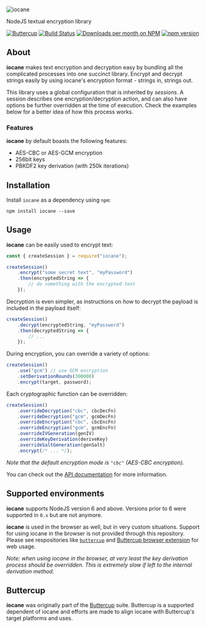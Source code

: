 ![iocane](https://raw.githubusercontent.com/perry-mitchell/iocane/master/iocane_header.jpg)

NodeJS textual encryption library

[![Buttercup](https://cdn.rawgit.com/buttercup-pw/buttercup-assets/6582a033/badge/buttercup-slim.svg)](https://buttercup.pw) [![Build Status](https://travis-ci.org/perry-mitchell/iocane.svg?branch=master)](https://travis-ci.org/perry-mitchell/iocane) [![Downloads per month on NPM](https://img.shields.io/npm/dm/iocane.svg?maxAge=2592000)](https://www.npmjs.com/package/iocane/) [![npm version](https://badge.fury.io/js/iocane.svg)](https://www.npmjs.com/package/iocane/)

## About
**iocane** makes text encryption and decryption easy by bundling all the complicated processes into one succinct library. Encrypt and decrypt strings easily by using iocane's encryption format - strings in, strings out.

This library uses a global configuration that is inherited by _sessions_. A session describes one encryption/decryption action, and can also have options be further overridden at the time of execution. Check the examples below for a better idea of how this process works.

### Features
**iocane** by default boasts the following features:

 * AES-CBC or AES-GCM encryption
 * 256bit keys
 * PBKDF2 key derivation (with 250k iterations)

## Installation
Install `iocane` as a dependency using `npm`:

```shell
npm install iocane --save
```

## Usage
**iocane** can be easily used to encrypt text:

```javascript
const { createSession } = require("iocane");

createSession()
    .encrypt("some secret text", "myPassword")
    .then(encryptedString => {
        // do something with the encrypted text
    });
```

Decryption is even simpler, as instructions on _how_ to decrypt the payload is included in the payload itself:

```javascript
createSession()
    .decrypt(encryptedString, "myPassword")
    .then(decryptedString => {
        // ...
    });
```

During encryption, you can override a variety of options:

```javascript
createSession()
    .use("gcm") // use GCM encryption
    .setDerivationRounds(300000)
    .encrypt(target, password);
```

Each cryptographic function can be overridden:

```javascript
createSession()
    .overrideDecryption("cbc", cbcDecFn)
    .overrideDecryption("gcm", gcmDecFn)
    .overrideEncryption("cbc", cbcEncFn)
    .overrideEncryption("gcm", gcmEncFn)
    .overrideIVGeneration(genIV)
    .overrideKeyDerivation(deriveKey)
    .overrideSaltGeneration(genSalt)
    .encrypt(/* ... */);
```

_Note that the default encryption mode is `"cbc"` (AES-CBC encryption)._

You can check out the [API documentation](API.md) for more information.

## Supported environments
**iocane** supports NodeJS version 6 and above. Versions prior to 6 were supported in `0.x` but are not anymore.

**iocane** is used in the browser as well, but in very custom situations. Support for using iocane in the browser is not provided through this repository. Please see respositories like [`buttercup`](https://github.com/buttercup/buttercup-core) and [Buttercup browser extension](https://github.com/buttercup/buttercup-browser-extension) for web usage.

_Note: when using iocane in the browser, at very least the key derivation process should be overridden. This is extremely slow if left to the internal derivation method._

## Buttercup
**iocane** was originally part of the [Buttercup](https://github.com/buttercup) suite. Buttercup is a supported dependent of iocane and efforts are made to align iocane with Buttercup's target platforms and uses.
